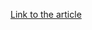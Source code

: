 [Link to the article](https://www.bleepingcomputer.com/news/security/bologna-fc-confirms-data-breach-after-ransomhub-ransomware-attack/)
